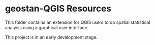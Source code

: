 # geostan-QGIS Resources

This folder contains an extension for QGIS users to do spatial statistical analysis using a graphical user interface. 

This project is in an early development stage.

